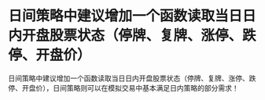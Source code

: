 # 日间策略中建议增加一个函数读取当日日内开盘股票状态（停牌、复牌、涨停、跌停、开盘价）

日间策略中建议增加一个函数读取当日日内开盘股票状态（停牌、复牌、涨停、跌停、开盘价），日间策略则可以在模拟交易中基本满足日内策略的部分需求！
